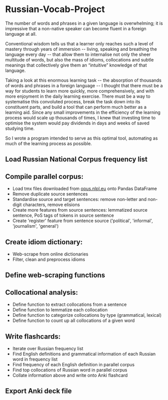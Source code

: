 # Russian-Vocab-Project
 
The number of words and phrases in a given language is overwhelming; it is impressive that a non-native speaker can become fluent in a foreign language at all.

Conventional wisdom tells us that a learner only reaches such a level of mastery through years of immersion -- living, speaking and breathing the language every day -- that allow them to internalise not only the sheer multitude of words, but also the mass of idioms, collocations and subtle meanings that collectively give them an “intuitive” knowledge of that language.

Taking a look at this enormous learning task -- the absorption of thousands of words and phrases in a foreign language -- I thought that there must be a way for students to learn more quickly, more comprehensively, and with more enjoyment in the daily learning exercise. There must be a way to systematise this convoluted process, break the task down into its constituent parts, and build a tool that can perform much better as a learning aid. Since any small improvements in the efficiency of the learning process would scale up thousands of times, I knew that investing time to optimise the system would pay dividends in days and weeks of saved studying time.

So I wrote a program intended to serve as this optimal tool, automating as much of the learning process as possible.

## Load Russian National Corpus frequency list

## Compile parallel corpus:
* Load tmx files downloaded from [opus.nlpl.eu](opus.nlpl.eu) onto Pandas DataFrame
* Remove duplicate source sentences
* Standardise source and target sentences: remove non-letter and non-digit characters, remove elisions
* Create more features from source sentences: lemmatized source sentence, PoS tags of tokens in source sentence
* Create 'register' feature from sentence source ('political', 'informal', 'journalism', 'general')

## Create idiom dictionary:
* Web-scrape from online dictionaries
* Filter, clean and preprocess idioms

## Define web-scraping functions

## Collocational analysis:
* Define function to extract collocations from a sentence
* Define function to lemmatize each collocation
* Define function to categorize collocations by type (grammatical, lexical) 
* Define function to count up all collocations of a given word

## Write flashcards:
* Iterate over Russian frequency list
* Find English definitions and grammatical information of each Russian word in frequency list
* Find frequency of each English definition in parallel corpus
* Find top collocations of Russian word in parallel corpus
* Collate information above and write onto Anki flashcard

## Export Anki deck file
